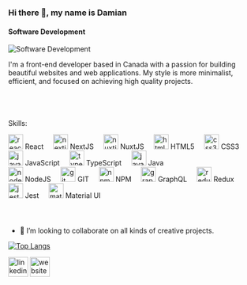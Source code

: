### Hi there 👋, my name is Damian
#### Software Development
![Software Development](https://images.unsplash.com/photo-1616004655123-818cbd4b3143?auto=format&fit=crop&q=60&w=500&ixlib=rb-4.0.3&ixid=M3wxMjA3fDB8MHxzZWFyY2h8MjZ8fHByb2dyYW1tZXIlMjBkYXJrfGVufDB8fDB8fHww)

I'm a front-end developer based in Canada with a passion for building beautiful websites and web applications. My style is more minimalist, efficient, and focused on achieving high quality projects.

<img height="40" />
  
Skills: 

<div align="left">
  <span>
    <img src="https://cdn.jsdelivr.net/gh/devicons/devicon/icons/react/react-original.svg" height="30" alt="react logo"  />
    <span>React</span>
  </span>
  <img width="12" />
  <span>
    <img src="https://cdn.jsdelivr.net/gh/devicons/devicon/icons/nextjs/nextjs-original.svg" height="30" alt="nextjs logo"  />
    <span>NextJS</span>
  </span>
  <img width="12" />
  <span>  
    <img src="https://cdn.jsdelivr.net/gh/devicons/devicon/icons/nuxtjs/nuxtjs-original.svg" height="30" alt="nuxtjs logo"  />
    <span>NuxtJS</span>
  </span>
  <img width="12" />
  <span>
    <img src="https://cdn.jsdelivr.net/gh/devicons/devicon/icons/html5/html5-original.svg" height="30" alt="html5 logo"  />
    <span>HTML5</span>
  </span>
  <img width="12" />
  <span>
    <img src="https://cdn.jsdelivr.net/gh/devicons/devicon/icons/css3/css3-original.svg" height="30" alt="css3 logo"  />
    <span>CSS3</span>
  </span>
  <img width="12" />
  <span>
    <img src="https://cdn.jsdelivr.net/gh/devicons/devicon/icons/javascript/javascript-original.svg" height="30" alt="javascript logo"  />
    <span>JavaScript</span>
  </span>
  <img width="12" />
  <span>
    <img src="https://cdn.jsdelivr.net/gh/devicons/devicon/icons/typescript/typescript-original.svg" height="30" alt="typescript logo"  />
    <span>TypeScript</span>
  </span>
  <img width="12" />
  <span>
    <img src="https://cdn.jsdelivr.net/gh/devicons/devicon/icons/java/java-original.svg" height="30" alt="java logo"  />
    <span>Java</span>
  </span>
</div>

<div align="left">
  <span>
    <img src="https://cdn.jsdelivr.net/gh/devicons/devicon/icons/nodejs/nodejs-original.svg" height="30" alt="nodejs logo"  />
    <span>NodeJS</span>
  </span>
  <img width="12" />
  <span>
    <img src="https://cdn.jsdelivr.net/gh/devicons/devicon/icons/git/git-original.svg" height="30" alt="git logo"  />
    <span>GIT</span>
  </span>
  <img width="12" />
  <span>
    <img src="https://cdn.jsdelivr.net/gh/devicons/devicon/icons/npm/npm-original-wordmark.svg" height="30" alt="npm logo"  />
    <span>NPM</span>
  </span>
  <img width="12" />
  <span>
    <img src="https://cdn.jsdelivr.net/gh/devicons/devicon/icons/graphql/graphql-plain.svg" height="30" alt="graphql logo"  />
    <span>GraphQL</span>
  </span>
  <img width="12" />
  <span>
    <img src="https://cdn.jsdelivr.net/gh/devicons/devicon/icons/redux/redux-original.svg" height="30" alt="redux logo"  />
    <span>Redux</span>
  </span>
  <img width="12" />
  <span>
    <img src="https://cdn.jsdelivr.net/gh/devicons/devicon/icons/jest/jest-plain.svg" height="30" alt="jest logo"  />
    <span>Jest</span>
  </span>
  <img width="12" />
  <span>
    <img src="https://cdn.jsdelivr.net/gh/devicons/devicon/icons/materialui/materialui-original.svg" height="30" alt="materialui logo"  />
    <span>Material UI</span>
  </span>
</div>

<img height="40" />

- 👯 I’m looking to collaborate on all kinds of creative projects. 
  
[![Top Langs](https://github-readme-stats.vercel.app/api/top-langs/?username=damaluku)](https://github.com/anuraghazra/github-readme-stats)
  
[<img src="https://cdn.jsdelivr.net/gh/devicons/devicon/icons/linkedin/linkedin-original.svg" alt='linkedin' height='40'>](https://www.linkedin.com/in/damian-aluku-59b06023a/)  [<img src='https://cdn.jsdelivr.net/npm/simple-icons@3.0.1/icons/icloud.svg' alt='website' height='40'>](https://damian-aluku.vercel.app/)  
